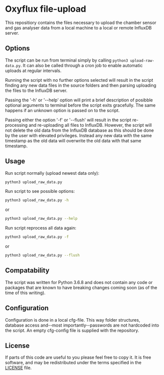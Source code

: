 # Oxyflux file-upload

This repositiory contains the files necessary to upload the chamber sensor and gas analyser data from a local machine to a local or remote InfluxDB server.

## Options
The script can be run from terminal simply by calling `python3 upload-raw-data.py`. It can also be called through a cron job to enable automatic uploads at regular intervals.

Running the script with no further options selected will result in the script finding any new data files in the source folders and then parsing uploading the files to the InfluxDB server.

Passing the '-h' or '--help' option will print a brief description of posibble optional arguments to terminal before the script exits gracefully. The same happens if an unknown option is passed on to the script.

Passing either the option '-f' or '--flush' will result in the script re-processing and re-uploading all files to InfluxDB. However, the script will not delete the old data from the InfluxDB database as this should be done by the user with elevated privileges. Instead any new data with the same timestamp as the old data will overwrite the old data with that same timestamp.

## Usage

Run script normally (upload newest data only):  

```bash
python3 upload_raw_data.py
```

Run script to see possible options:

```bash
python3 upload_raw_data.py -h
```

 or

 ```bash
python3 upload_raw_data.py --help
```

Run script reprocess all data again:

```bash
python3 upload_raw_data.py -f
```

 or

 ```bash
python3 upload_raw_data.py --flush
```

## Compatability

The script was written for Python 3.6.8 and does not contain any code or packages that are known to have breaking changes coming soon (as of the time of this writing).

## Configuration

Configuration is done in a local cfg-file. This way folder structures, database access and--most importantly--passwords are not hardcoded into the script. An empty cfg-config file is supplied with the repository.

## License

If parts of this code are useful to you please feel free to copy it.  It is free software, and may be redistributed under the terms specified in the [LICENSE](LICENSE.txt) file.
